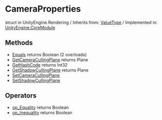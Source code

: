# CameraProperties
struct in UnityEngine.Rendering
 / Inherits from: <a href="https://docs.unity3d.com/6000.0/Documentation/ScriptReference/ValueType.html">ValueType</a> / Implemented in: <a href="https://docs.unity3d.com/6000.0/Documentation/ScriptReference/UnityEngine.CoreModule.html">UnityEngine.CoreModule</a>

## Methods
- <a href="https://docs.unity3d.com/6000.0/Documentation/ScriptReference/CameraProperties.Equals.html">Equals</a> returns Boolean (2 overloads)
- <a href="https://docs.unity3d.com/6000.0/Documentation/ScriptReference/CameraProperties.GetCameraCullingPlane.html">GetCameraCullingPlane</a> returns Plane
- <a href="https://docs.unity3d.com/6000.0/Documentation/ScriptReference/CameraProperties.GetHashCode.html">GetHashCode</a> returns Int32
- <a href="https://docs.unity3d.com/6000.0/Documentation/ScriptReference/CameraProperties.GetShadowCullingPlane.html">GetShadowCullingPlane</a> returns Plane
- <a href="https://docs.unity3d.com/6000.0/Documentation/ScriptReference/CameraProperties.SetCameraCullingPlane.html">SetCameraCullingPlane</a>
- <a href="https://docs.unity3d.com/6000.0/Documentation/ScriptReference/CameraProperties.SetShadowCullingPlane.html">SetShadowCullingPlane</a>

## Operators
- <a href="https://docs.unity3d.com/6000.0/Documentation/ScriptReference/CameraProperties.op_Equality.html">op_Equality</a> returns Boolean
- <a href="https://docs.unity3d.com/6000.0/Documentation/ScriptReference/CameraProperties.op_Inequality.html">op_Inequality</a> returns Boolean
